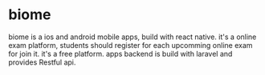 # biome
biome is a ios and android mobile apps, build with react native.
it's a online exam platform, students should register for each upcomming online exam for join it. it's a free platform.
apps backend is build with laravel and provides Restful api.
